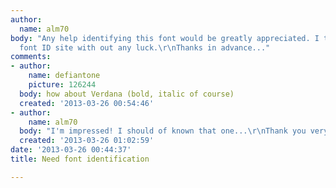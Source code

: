 ```yaml
---
author:
  name: alm70
body: "Any help identifying this font would be greatly appreciated. I tried my usual
  font ID site with out any luck.\r\nThanks in advance..."
comments:
- author:
    name: defiantone
    picture: 126244
  body: how about Verdana (bold, italic of course)
  created: '2013-03-26 00:54:46'
- author:
    name: alm70
  body: "I'm impressed! I should of known that one...\r\nThank you very much!"
  created: '2013-03-26 01:02:59'
date: '2013-03-26 00:44:37'
title: Need font identification

---
```

